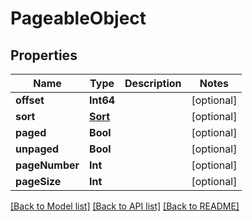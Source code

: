 # PageableObject

## Properties
Name | Type | Description | Notes
------------ | ------------- | ------------- | -------------
**offset** | **Int64** |  | [optional] 
**sort** | [**Sort**](Sort) |  | [optional] 
**paged** | **Bool** |  | [optional] 
**unpaged** | **Bool** |  | [optional] 
**pageNumber** | **Int** |  | [optional] 
**pageSize** | **Int** |  | [optional] 

[[Back to Model list]](../README#documentation-for-models) [[Back to API list]](../README#documentation-for-api-endpoints) [[Back to README]](../README)


